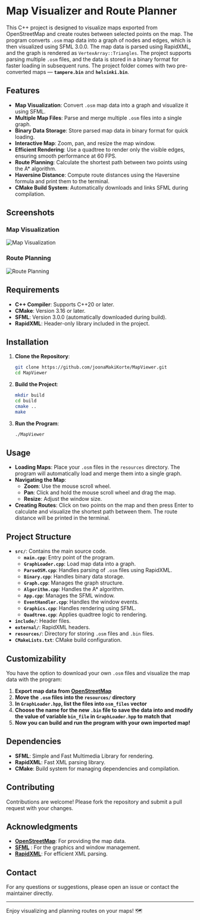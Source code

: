 # Map Visualizer and Route Planner

This C++ project is designed to visualize maps exported from OpenStreetMap and create routes between selected points on the map. The program converts `.osm` map data into a graph of nodes and edges, which is then visualized using SFML 3.0.0. The map data is parsed using RapidXML, and the graph is rendered as `VertexArray::Triangles`. The project supports parsing multiple `.osm` files, and the data is stored in a binary format for faster loading in subsequent runs. The project folder comes with two pre-converted maps — **`tampere.bin`** and **`helsinki.bin`**.

## Features

- **Map Visualization**: Convert `.osm` map data into a graph and visualize it using SFML.
- **Multiple Map Files**: Parse and merge multiple `.osm` files into a single graph.
- **Binary Data Storage**: Store parsed map data in binary format for quick loading.
- **Interactive Map**: Zoom, pan, and resize the map window.
- **Efficient Rendering**: Use a quadtree to render only the visible edges, ensuring smooth performance at 60 FPS.
- **Route Planning**: Calculate the shortest path between two points using the A* algorithm.
- **Haversine Distance**: Compute route distances using the Haversine formula and print them to the terminal.
- **CMake Build System**: Automatically downloads and links SFML during compilation.

## Screenshots

### Map Visualization
![Map Visualization](https://imgur.com/7yRS9bM.png)

### Route Planning
![Route Planning](https://imgur.com/485Lfte.png)

## Requirements

- **C++ Compiler**: Supports C++20 or later.
- **CMake**: Version 3.16 or later.
- **SFML**: Version 3.0.0 (automatically downloaded during build).
- **RapidXML**: Header-only library included in the project.

## Installation

1. **Clone the Repository**:
   ```bash
   git clone https://github.com/joonaMakiKorte/MapViewer.git
   cd MapViewer
   ```

2. **Build the Project**:
   ```bash
   mkdir build
   cd build
   cmake ..
   make
   ```

3. **Run the Program**:
   ```bash
   ./MapViewer
   ```

## Usage

- **Loading Maps**: Place your `.osm` files in the `resources` directory. The program will automatically load and merge them into a single graph.
- **Navigating the Map**:
  - **Zoom**: Use the mouse scroll wheel.
  - **Pan**: Click and hold the mouse scroll wheel and drag the map.
  - **Resize**: Adjust the window size.
- **Creating Routes**: Click on two points on the map and then press Enter to calculate and visualize the shortest path between them. The route distance will be printed in the terminal.

## Project Structure

- **`src/`**: Contains the main source code.
  - **`main.cpp`**: Entry point of the program.
  - **`GraphLoader.cpp`**: Load map data into a graph.
  - **`ParseOSM.cpp`**: Handles parsing of `.osm` files using RapidXML.
  - **`Binary.cpp`**: Handles binary data storage.
  - **`Graph.cpp`**: Manages the graph structure.
  - **`Algorithm.cpp`**: Handles the A* algorithm.
  - **`App.cpp`**: Manages the SFML window.
  - **`EventHandler.cpp`**: Handles the window events.
  - **`Graphics.cpp`**: Handles rendering using SFML.
  - **`Quadtree.cpp`**: Applies quadtree logic to rendering.
- **`include/`**: Header files.
- **`external/`**: RapidXML headers.
- **`resources/`**: Directory for storing `.osm` files and `.bin` files.
- **`CMakeLists.txt`**: CMake build configuration.

## Customizability

You have the option to download your own `.osm` files and visualize the map data with the program:
1. **Export map data from [OpenStreetMap](https://www.openstreetmap.org/)**
2. **Move the `.osm` files into the `resources/` directory**
3. **In `GraphLoader.hpp`, list the files into `osm_files` vector**
4. **Choose the name for the new `.bin` file to save the data into and modify the value of variable `bin_file` in `GraphLoader.hpp` to match that**
5. **Now you can build and run the program with your own imported map!**

## Dependencies

- **SFML**: Simple and Fast Multimedia Library for rendering.
- **RapidXML**: Fast XML parsing library.
- **CMake**: Build system for managing dependencies and compilation.

## Contributing

Contributions are welcome! Please fork the repository and submit a pull request with your changes.

## Acknowledgments

- **[OpenStreetMap](https://www.openstreetmap.org/)**: For providing the map data. 
- **[SFML](https://www.sfml-dev.org/)** : For the graphics and window management.
- **[RapidXML](https://github.com/Fe-Bell/RapidXML)**: For efficient XML parsing.

## Contact

For any questions or suggestions, please open an issue or contact the maintainer directly.

---

Enjoy visualizing and planning routes on your maps! 🗺️
